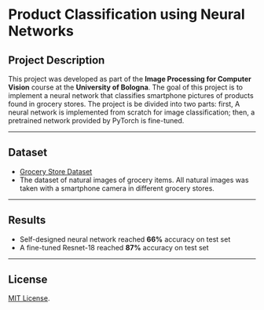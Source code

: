 # **Product Classification using Neural Networks**

## **Project Description**

This project was developed as part of the **Image Processing for Computer Vision** course at the **University of Bologna**. The goal of this project is to implement a neural network that classifies smartphone pictures of products found in grocery stores. The project is be divided into two parts: first, A neural network is implemented from scratch for image classification; then, a pretrained network provided by PyTorch is fine-tuned.

---

## **Dataset**

- [Grocery Store Dataset](https://github.com/marcusklasson/GroceryStoreDataset)
- The dataset of natural images of grocery items. All natural images was taken with a smartphone camera in different grocery stores.

---

## **Results**

- Self-designed neural network reached **66%** accuracy on test set
- A fine-tuned Resnet-18 reached **87%** accuracy on test set

---

## **License**

[MIT License](LICENSE).
